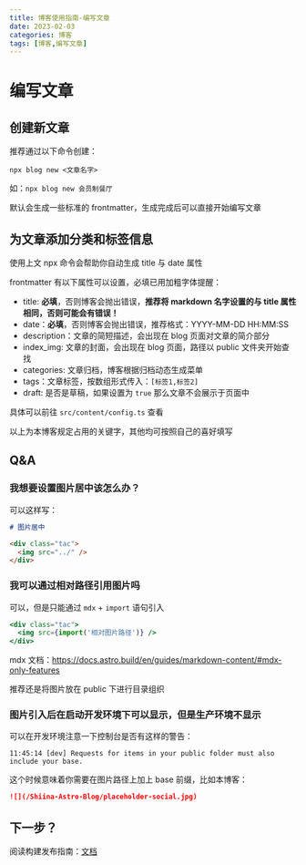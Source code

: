 ```yaml
---
title: 博客使用指南-编写文章
date: 2023-02-03
categories: 博客
tags: [博客,编写文章]
---
```


# 编写文章

## 创建新文章

推荐通过以下命令创建：

```shell
npx blog new <文章名字>
```

如：`npx blog new 会员制餐厅`

默认会生成一些标准的 frontmatter，生成完成后可以直接开始编写文章

## 为文章添加分类和标签信息

使用上文 npx 命令会帮助你自动生成 title 与 date 属性

frontmatter 有以下属性可以设置，必填已用加粗字体提醒：

- title: **必填**，否则博客会抛出错误，**推荐将 markdown 名字设置的与 title 属性相同，否则可能会有错误！**
- date：**必填**，否则博客会抛出错误，推荐格式：YYYY-MM-DD HH:MM:SS
- description：文章的简短描述，会出现在 blog 页面对文章的简介部分
- index_img: 文章的封面，会出现在 blog 页面，路径以 public 文件夹开始查找
- categories: 文章归档，博客根据归档动态生成菜单
- tags：文章标签，按数组形式传入：`[标签1,标签2]`
- draft: 是否是草稿，如果设置为 `true` 那么文章不会展示于页面中

具体可以前往 `src/content/config.ts` 查看

以上为本博客规定占用的关键字，其他均可按照自己的喜好填写

## Q&A

### 我想要设置图片居中该怎么办？

可以这样写：

```md
# 图片居中

<div class="tac">
  <img src="../" />
</div>
```

### 我可以通过相对路径引用图片吗

可以，但是只能通过 `mdx` + `import` 语句引入

```jsx
<div class="tac">
  <img src={import('相对图片路径')} />
</div>
```

mdx 文档：https://docs.astro.build/en/guides/markdown-content/#mdx-only-features

推荐还是将图片放在 public 下进行目录组织

### 图片引入后在启动开发环境下可以显示，但是生产环境不显示

可以在开发环境注意一下控制台是否有这样的警告：

```
11:45:14 [dev] Requests for items in your public folder must also include your base.
```

这个时候意味着你需要在图片路径上加上 base 前缀，比如本博客：

```md
![](/Shiina-Astro-Blog/placeholder-social.jpg)
```

## 下一步？

阅读构建发布指南：[文档](../博客使用指南-构建发布)